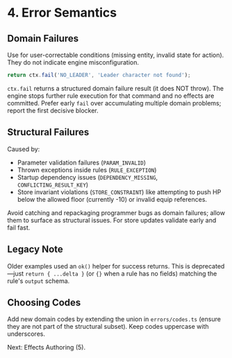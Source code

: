 # 4. Error Semantics

## Domain Failures
Use for user-correctable conditions (missing entity, invalid state for action). They do not indicate engine misconfiguration.
```ts
return ctx.fail('NO_LEADER', 'Leader character not found');
```
`ctx.fail` returns a structured domain failure result (it does NOT throw). The engine stops further rule execution for that command and no effects are committed. Prefer early `fail` over accumulating multiple domain problems; report the first decisive blocker.

## Structural Failures
Caused by:
- Parameter validation failures (`PARAM_INVALID`)
- Thrown exceptions inside rules (`RULE_EXCEPTION`)
- Startup dependency issues (`DEPENDENCY_MISSING`, `CONFLICTING_RESULT_KEY`)
- Store invariant violations (`STORE_CONSTRAINT`) like attempting to push HP below the allowed floor (currently -10) or invalid equip references.

Avoid catching and repackaging programmer bugs as domain failures; allow them to surface as structural issues. For store updates validate early and fail fast.

## Legacy Note
Older examples used an `ok()` helper for success returns. This is deprecated—just `return { ...delta }` (or `{}` when a rule has no fields) matching the rule's `output` schema. 

## Choosing Codes
Add new domain codes by extending the union in `errors/codes.ts` (ensure they are not part of the structural subset). Keep codes uppercase with underscores.

Next: Effects Authoring (5).

